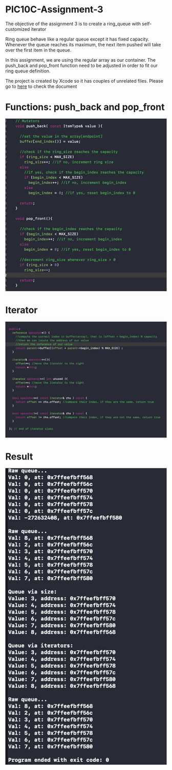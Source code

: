 # PIC10C-Assignment-3
The objective of the assignment 3 is to create a ring_queue with self-customized iterator

Ring queue behave like a regular queue except it has fixed capacity. Whenever the queue reaches its maximum, the next item pushed will take over the first item in the queue.

In this assignment, we are using the regular array as our container. The push_back and pop_front function need to be adjusted in order to fit our ring queue definition.

The project is created by Xcode so it has couples of unrelated files.
Please go to [here](ring_queue/ring_queue.cpp) to check the document

# Functions: push_back and pop_front
![](push-and-pop.png)

# Iterator
![](iterator.png)

# Result
![](result.png)

